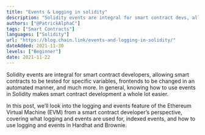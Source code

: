 ```yaml
---
title: "Events & Logging in solidity"
description: "Solidity events are integral for smart contract devs, allowing smart contracts to be tested for specific variables, frontends to be changed in an automated manner, and much more."
authors: ["@PatrickAlphaC"]
tags: ["Smart Contracts"]
languages: ["Solidity"]
url: "https://blog.chain.link/events-and-logging-in-solidity/"
dateAdded: 2021-11-30
levels: ["Beginner"]
date: 2021-11-22
---
```


Solidity events are integral for smart contract developers, allowing smart contracts to be tested for specific variables, frontends to be changed in an automated manner, and much more. In general, knowing how to use events in Solidity makes smart contract development a whole lot easier.

In this post, we’ll look into the logging and events feature of the Ethereum Virtual Machine (EVM) from a smart contract developer’s perspective, covering what logging and events are used for, indexed events, and how to use logging and events in Hardhat and Brownie. 